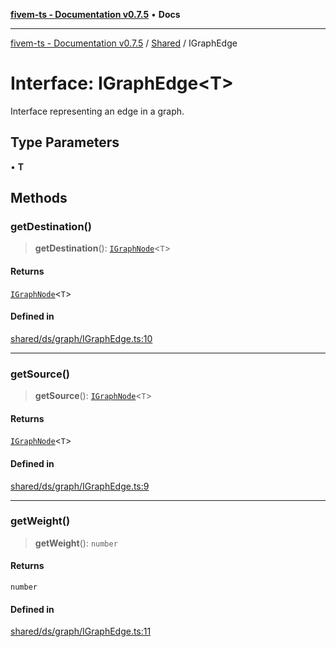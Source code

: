 [**fivem-ts - Documentation v0.7.5**](../../../README.md) • **Docs**

***

[fivem-ts - Documentation v0.7.5](../../../README.md) / [Shared](../README.md) / IGraphEdge

# Interface: IGraphEdge\<T\>

Interface representing an edge in a graph.

## Type Parameters

• **T**

## Methods

### getDestination()

> **getDestination**(): [`IGraphNode`](IGraphNode.md)\<`T`\>

#### Returns

[`IGraphNode`](IGraphNode.md)\<`T`\>

#### Defined in

[shared/ds/graph/IGraphEdge.ts:10](https://github.com/Purpose-Dev/fivem-ts/blob/main/src/shared/ds/graph/IGraphEdge.ts#L10)

***

### getSource()

> **getSource**(): [`IGraphNode`](IGraphNode.md)\<`T`\>

#### Returns

[`IGraphNode`](IGraphNode.md)\<`T`\>

#### Defined in

[shared/ds/graph/IGraphEdge.ts:9](https://github.com/Purpose-Dev/fivem-ts/blob/main/src/shared/ds/graph/IGraphEdge.ts#L9)

***

### getWeight()

> **getWeight**(): `number`

#### Returns

`number`

#### Defined in

[shared/ds/graph/IGraphEdge.ts:11](https://github.com/Purpose-Dev/fivem-ts/blob/main/src/shared/ds/graph/IGraphEdge.ts#L11)
